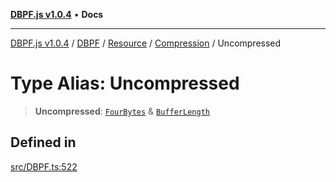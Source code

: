 [**DBPF.js v1.0.4**](../../../../../../README.md) • **Docs**

***

[DBPF.js v1.0.4](../../../../../../README.md) / [DBPF](../../../../../README.md) / [Resource](../../../README.md) / [Compression](../README.md) / Uncompressed

# Type Alias: Uncompressed

> **Uncompressed**: [`FourBytes`](../../../../../../BufferStore/type-aliases/FourBytes.md) & [`BufferLength`](../../../../../../polyfill.Buffer/type-aliases/BufferLength.md)

## Defined in

[src/DBPF.ts:522](https://github.com/anonhostpi/DBPF.js/blob/5970b3db05862f3a4fc27886740f0325e027cf60/src/DBPF.ts#L522)
